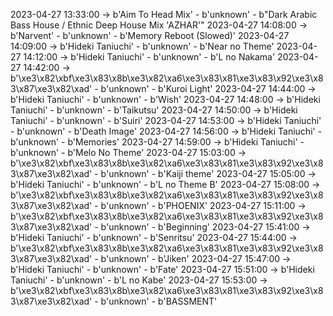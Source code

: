 2023-04-27 13:33:00 -> b'Aim To Head Mix' - b'unknown' - b"Dark Arabic Bass House / Ethnic Deep House Mix 'AZHAR'"
2023-04-27 14:08:00 -> b'Narvent' - b'unknown' - b'Memory Reboot (Slowed)'
2023-04-27 14:09:00 -> b'Hideki Taniuchi' - b'unknown' - b'Near no Theme'
2023-04-27 14:12:00 -> b'Hideki Taniuchi' - b'unknown' - b'L no Nakama'
2023-04-27 14:42:00 -> b'\xe3\x82\xbf\xe3\x83\x8b\xe3\x82\xa6\xe3\x83\x81\xe3\x83\x92\xe3\x83\x87\xe3\x82\xad' - b'unknown' - b'Kuroi Light'
2023-04-27 14:44:00 -> b'Hideki Taniuchi' - b'unknown' - b'Wish'
2023-04-27 14:48:00 -> b'Hideki Taniuchi' - b'unknown' - b'Taikutsu'
2023-04-27 14:50:00 -> b'Hideki Taniuchi' - b'unknown' - b'Suiri'
2023-04-27 14:53:00 -> b'Hideki Taniuchi' - b'unknown' - b'Death Image'
2023-04-27 14:56:00 -> b'Hideki Taniuchi' - b'unknown' - b'Memories'
2023-04-27 14:59:00 -> b'Hideki Taniuchi' - b'unknown' - b'Melo No Theme'
2023-04-27 15:03:00 -> b'\xe3\x82\xbf\xe3\x83\x8b\xe3\x82\xa6\xe3\x83\x81\xe3\x83\x92\xe3\x83\x87\xe3\x82\xad' - b'unknown' - b'Kaiji theme'
2023-04-27 15:05:00 -> b'Hideki Taniuchi' - b'unknown' - b'L no Theme B'
2023-04-27 15:08:00 -> b'\xe3\x82\xbf\xe3\x83\x8b\xe3\x82\xa6\xe3\x83\x81\xe3\x83\x92\xe3\x83\x87\xe3\x82\xad' - b'unknown' - b'PHOENIX'
2023-04-27 15:11:00 -> b'\xe3\x82\xbf\xe3\x83\x8b\xe3\x82\xa6\xe3\x83\x81\xe3\x83\x92\xe3\x83\x87\xe3\x82\xad' - b'unknown' - b'Beginning'
2023-04-27 15:41:00 -> b'Hideki Taniuchi' - b'unknown' - b'Senritsu'
2023-04-27 15:44:00 -> b'\xe3\x82\xbf\xe3\x83\x8b\xe3\x82\xa6\xe3\x83\x81\xe3\x83\x92\xe3\x83\x87\xe3\x82\xad' - b'unknown' - b'Jiken'
2023-04-27 15:47:00 -> b'Hideki Taniuchi' - b'unknown' - b'Fate'
2023-04-27 15:51:00 -> b'Hideki Taniuchi' - b'unknown' - b'L no Kabe'
2023-04-27 15:53:00 -> b'\xe3\x82\xbf\xe3\x83\x8b\xe3\x82\xa6\xe3\x83\x81\xe3\x83\x92\xe3\x83\x87\xe3\x82\xad' - b'unknown' - b'BASSMENT'
